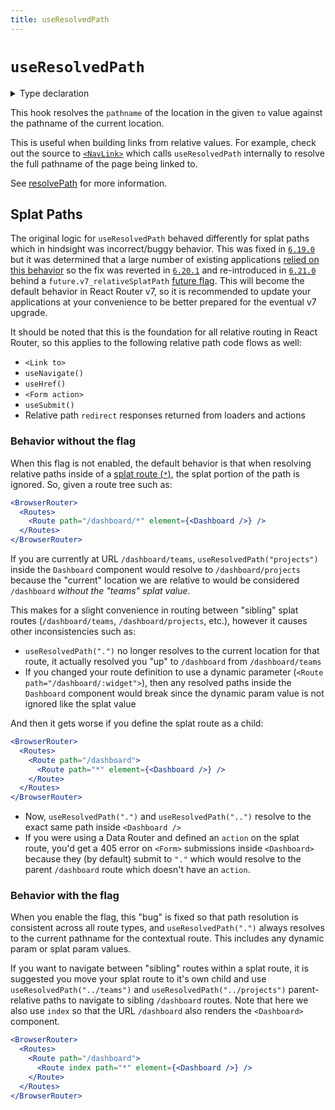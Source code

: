 ```yaml
---
title: useResolvedPath
---
```


# `useResolvedPath`

<details>
  <summary>Type declaration</summary>

```tsx
declare function useResolvedPath(
  to: To,
  options?: { relative?: RelativeRoutingType }
): Path;
```

</details>

This hook resolves the `pathname` of the location in the given `to` value against the pathname of the current location.

This is useful when building links from relative values. For example, check out the source to [`<NavLink>`][navlink] which calls `useResolvedPath` internally to resolve the full pathname of the page being linked to.

See [resolvePath][resolvepath] for more information.

## Splat Paths

The original logic for `useResolvedPath` behaved differently for splat paths which in hindsight was incorrect/buggy behavior. This was fixed in [`6.19.0`][release-6.19.0] but it was determined that a large number of existing applications [relied on this behavior][revert-comment] so the fix was reverted in [`6.20.1`][release-6.20.1] and re-introduced in [`6.21.0`][release-6.21.0] behind a `future.v7_relativeSplatPath` [future flag][future-flag]. This will become the default behavior in React Router v7, so it is recommended to update your applications at your convenience to be better prepared for the eventual v7 upgrade.

It should be noted that this is the foundation for all relative routing in React Router, so this applies to the following relative path code flows as well:

- `<Link to>`
- `useNavigate()`
- `useHref()`
- `<Form action>`
- `useSubmit()`
- Relative path `redirect` responses returned from loaders and actions

### Behavior without the flag

When this flag is not enabled, the default behavior is that when resolving relative paths inside of a [splat route (`*`)][splat], the splat portion of the path is ignored. So, given a route tree such as:

```jsx
<BrowserRouter>
  <Routes>
    <Route path="/dashboard/*" element={<Dashboard />} />
  </Routes>
</BrowserRouter>
```

If you are currently at URL `/dashboard/teams`, `useResolvedPath("projects")` inside the `Dashboard` component would resolve to `/dashboard/projects` because the "current" location we are relative to would be considered `/dashboard` _without the "teams" splat value_.

This makes for a slight convenience in routing between "sibling" splat routes (`/dashboard/teams`, `/dashboard/projects`, etc.), however it causes other inconsistencies such as:

- `useResolvedPath(".")` no longer resolves to the current location for that route, it actually resolved you "up" to `/dashboard` from `/dashboard/teams`
- If you changed your route definition to use a dynamic parameter (`<Route path="/dashboard/:widget">`), then any resolved paths inside the `Dashboard` component would break since the dynamic param value is not ignored like the splat value

And then it gets worse if you define the splat route as a child:

```jsx
<BrowserRouter>
  <Routes>
    <Route path="/dashboard">
      <Route path="*" element={<Dashboard />} />
    </Route>
  </Routes>
</BrowserRouter>
```

- Now, `useResolvedPath(".")` and `useResolvedPath("..")` resolve to the exact same path inside `<Dashboard />`
- If you were using a Data Router and defined an `action` on the splat route, you'd get a 405 error on `<Form>` submissions inside `<Dashboard>` because they (by default) submit to `"."` which would resolve to the parent `/dashboard` route which doesn't have an `action`.

### Behavior with the flag

When you enable the flag, this "bug" is fixed so that path resolution is consistent across all route types, and `useResolvedPath(".")` always resolves to the current pathname for the contextual route. This includes any dynamic param or splat param values.

If you want to navigate between "sibling" routes within a splat route, it is suggested you move your splat route to it's own child and use `useResolvedPath("../teams")` and `useResolvedPath("../projects")` parent-relative paths to navigate to sibling `/dashboard` routes. Note that here we also use `index` so that the URL `/dashboard` also renders the `<Dashboard>` component.

```jsx
<BrowserRouter>
  <Routes>
    <Route path="/dashboard">
      <Route index path="*" element={<Dashboard />} />
    </Route>
  </Routes>
</BrowserRouter>
```

[navlink]: ../components/nav-link
[resolvepath]: ../utils/resolve-path
[release-6.19.0]: https://github.com/remix-run/react-router/blob/main/CHANGELOG.md#v6190
[release-6.20.1]: https://github.com/remix-run/react-router/blob/main/CHANGELOG.md#v6201
[release-6.21.0]: https://github.com/remix-run/react-router/blob/main/CHANGELOG.md#v6210
[revert-comment]: https://github.com/remix-run/react-router/issues/11052#issuecomment-1836589329
[future-flag]: ../guides/api-development-strategy
[splat]: ../route/route#splats
